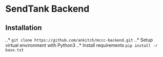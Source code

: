 # SendTank Backend

## Installation
 
..* `git clone https://github.com/ankitch/mccc-backend.git`
..* Setup virtual environment with Python3
..* Install requirements `pip install -r base.txt`
